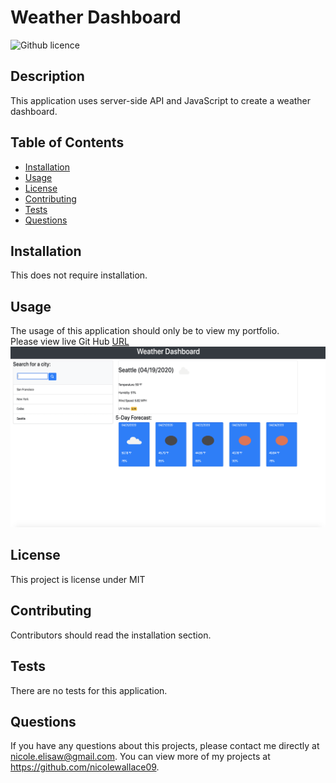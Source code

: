 # Weather Dashboard
![Github licence](http://img.shields.io/badge/license-MIT-blue.svg)

## Description 
This application uses server-side API and JavaScript to create a weather dashboard.

## Table of Contents
* [Installation](#installation)
* [Usage](#usage)
* [License](#license)
* [Contributing](#contributing)
* [Tests](#tests)
* [Questions](#questions)

## Installation 
This does not require installation. 

## Usage 
The usage of this application should only be to view my portfolio.<br>
Please view live Git Hub [URL](https://nicolewallace09.github.io/weather-dashboard/)<br>
<img src="assets/images/weather-img.png">

## License 
This project is license under MIT

## Contributing 
Contributors should read the installation section. 

## Tests
There are no tests for this application. 

## Questions
If you have any questions about this projects, please contact me directly at nicole.elisaw@gmail.com. You can view more of my projects at https://github.com/nicolewallace09.
